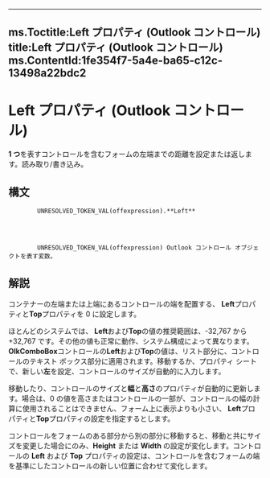 

---
ms.Toctitle:Left プロパティ (Outlook コントロール)
title:Left プロパティ (Outlook コントロール)
ms.ContentId:1fe354f7-5a4e-ba65-c12c-13498a22bdc2
---
# Left プロパティ (Outlook コントロール)




**1 つ**を表すコントロールを含むフォームの左端までの距離を設定または返します。読み取り/書き込み。

## 構文

            UNRESOLVED_TOKEN_VAL(offexpression).**Left**




            UNRESOLVED_TOKEN_VAL(offexpression) Outlook コントロール オブジェクトを表す変数。



## 解説
コンテナーの左端または上端にあるコントロールの端を配置する、 **Left**プロパティと**Top**プロパティを 0 に設定します。



ほとんどのシステムでは、 **Left**および**Top**の値の推奨範囲は、-32,767 から +32,767 です。その他の値も正常に動作、システム構成によって異なります。**OlkComboBox**コントロールの**Left**および**Top**の値は、リスト部分に、コントロールのテキスト ボックス部分に適用されます。移動するか、プロパティ シートで、新しい**左**を設定、コントロールのサイズが自動的に入力します。



移動したり、コントロールのサイズと**幅**と**高さ**のプロパティが自動的に更新します。場合は、0 の値を高さまたはコントロールの一部が、コントロールの幅の計算に使用されることはできません、フォーム上に表示よりも小さい、 **Left**プロパティと**Top**プロパティの設定を指定するとします。



コントロールをフォームのある部分から別の部分に移動すると、移動と共にサイズを変更した場合にのみ、**Height** または **Width** の設定が変化します。コントロールの **Left** および **Top** プロパティの設定は、コントロールを含むフォームの端を基準にしたコントロールの新しい位置に合わせて変化します。




